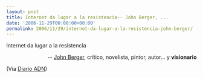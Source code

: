 ```yaml
---
layout: post
title: Internet da lugar a la resistencia-- John Berger, ...
date: '2006-11-29T00:00:00+00:00'
permalink: 2006/11/29/internet-da-lugar-a-la-resistencia-john-berger/
---
```

<p class="frase">Internet da lugar a la resistencia</p><p align="right">-- <a href="http://en.wikipedia.org/wiki/John_Berger">John Berger</a>, crítico, novelista, pintor, autor... y <span style="font-weight:bold;">visionario</span></p>

(Vía <a href="http://www.diarioadn.com/cultura/detail.php?id=17663">Diario ADN</a>)
